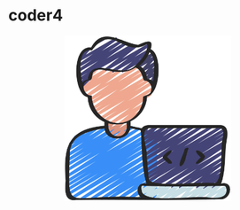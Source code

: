 # coder4

<p align="center"><img src="https://raw.githubusercontent.com/hyxf/coder4/main/media/icon.png" alt="coder4" width="300"/></p>
